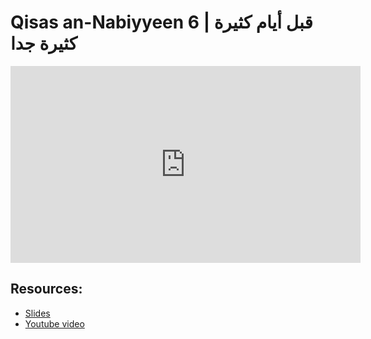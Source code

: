 # Qisas an-Nabiyyeen 6 | قبل أيام كثيرة كثيرة جدا

<iframe width="560" height="315" src="https://www.youtube-nocookie.com/embed/5-Wu8ZSj3zM?start=0" frameborder="0" allow="accelerometer; autoplay; encrypted-media; gyroscope; picture-in-picture" allowfullscreen="allowfullscreen"></iframe><BR>



## Resources:
- [Slides](https://github.com/arshare/resources_balagha_pdfs)
- [Youtube video](https://youtu.be/5-Wu8ZSj3zM)
